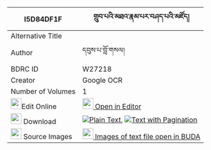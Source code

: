 |I5D84DF1F|གྲུབ་པའི་མཐའ་རྣམ་པར་བཤད་པའི་མཛོད། 
| --- | --- 
|Alternative Title |
|Author| དབུས་པ་བློ་གསལ།
|BDRC ID | W27218
|Creator | Google OCR
|Number of Volumes| 1
|<img width="25" src="https://img.icons8.com/color/25/000000/edit-property.png">Edit Online| [<img width="25" src="https://avatars.githubusercontent.com/u/45091458?s=200&v=4"> Open in Editor](http://editor.openpecha.org/I5D84DF1F)
|<img width="25" src="https://img.icons8.com/fluent/48/000000/download-2.png"/>  Download | [![](https://img.icons8.com/color/20/000000/txt.png)Plain Text](https://github.com/Openpecha/I5D84DF1F/releases/download/v1/drubpa_i_ta_nampa_ra_shepa_i_d_plain_I5D84DF1F.zip), [![](https://img.icons8.com/color/20/000000/txt.png)Text with Pagination](https://github.com/Openpecha/I5D84DF1F/releases/download/v1/drubpa_i_ta_nampa_ra_shepa_i_d_pages_I5D84DF1F.zip)
|<img width="25" src="https://img.icons8.com/plasticine/100/000000/pictures-folder.png"/>  Source Images | [<img width="25" src="https://library.bdrc.io/icons/BUDA-small.svg"> Images of text file open in BUDA](https://library.bdrc.io/show/bdr:W27218)
